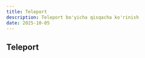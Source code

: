 ```yaml
---
title: Teleport
description: Teleport bo'yicha qisqacha ko'rinish
date: 2025-10-05
---
```


## Teleport

<div class="my-md-content">

</div>

